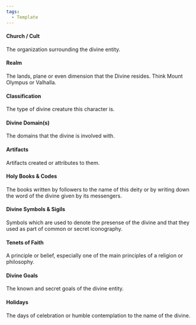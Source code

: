 ```yaml
---
tags:
  - Template
---
```

#### Church / Cult



The organization surrounding the divine entity.

#### Realm



The lands, plane or even dimension that the Divine resides. Think Mount Olympus or Valhalla.

#### Classification

The type of divine creature this character is.

#### Divine Domain(s)



The domains that the divine is involved with.

#### Artifacts


Artifacts created or attributes to them.

#### Holy Books & Codes



The books written by followers to the name of this deity or by writing down the word of the divine given by its messengers.

#### Divine Symbols & Sigils



Symbols which are used to denote the presense of the divine and that they used as part of common or secret iconography.

#### Tenets of Faith



A principle or belief, especially one of the main principles of a religion or philosophy.

#### Divine Goals


The known and secret goals of the divine entity.

#### Holidays



The days of celebration or humble contemplation to the name of the divine.